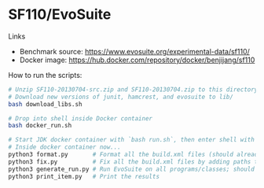 # SF110/EvoSuite

Links
- Benchmark source: https://www.evosuite.org/experimental-data/sf110/
- Docker image: https://hub.docker.com/repository/docker/benjijang/sf110

How to run the scripts:

```bash
# Unzip SF110-20130704-src.zip and SF110-20130704.zip to this directory, don't overwrite build.xmls
# Download new versions of junit, hamcrest, and evosuite to lib/
bash download_libs.sh

# Drop into shell inside Docker container
bash docker_run.sh

# Start JDK docker container with `bash run.sh`, then enter shell with `docker exec -it sf110 bash`
# Inside docker container now...
python3 format.py       # Format all the build.xml files (should already be formatted in this repo)
python3 fix.py          # Fix all the build.xml files by adding paths to the correct libraries (should already be applied to this repo)
python3 generate_run.py # Run EvoSuite on all programs/classes; should take a long time!
python3 print_item.py   # Print the results
```
